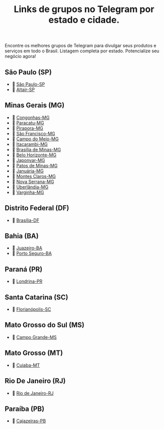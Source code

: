 <header>
    <h1>Links de grupos no Telegram por estado e cidade.</h1>
</header>
<p>Encontre os melhores grupos de Telegram para divulgar seus produtos e serviços em todo o Brasil. Listagem completa por estado. Potencialize seu negócio agora!</p>

<section>
  <h2>São Paulo (SP)</h2>
  <ul>
    <li>🔗 <a href="https://t.me/saopaulospbrise" target="_blank">São Paulo-SP</a></li>
    <li>🔗 <a href="https://t.me/altairspbrise" target="_blank">Altair-SP</a></li>
  </ul>
</section>

<section>
  <h2>Minas Gerais (MG)</h2>
  <ul>
    <li>🔗 <a href="https://t.me/congonhasmgbrise" target="_blank">Congonhas-MG</a></li>
    <li>🔗 <a href="https://t.me/paracatumgbrise" target="_blank">Paracatu-MG</a></li>
    <li>🔗 <a href="https://t.me/piraporamgbrise" target="_blank">Pirapora-MG</a></li>
    <li>🔗 <a href="https://t.me/saofranciscomgbrise" target="_blank">São Francisco-MG</a></li>
    <li>🔗 <a href="https://t.me/campodomeiomgbrise" target="_blank">Campo do Meio-MG</a></li>
    <li>🔗 <a href="https://t.me/itacarambimgbrise" target="_blank">Itacarambi-MG</a></li>
    <li>🔗 <a href="https://t.me/brasiliademinasmgbrise" target="_blank">Brasília de Minas-MG</a></li>
    <li>🔗 <a href="https://t.me/belohorizontemgbrise" target="_blank">Belo Horizonte-MG</a></li>
    <li>🔗 <a href="https://t.me/japonvarmgbrise" target="_blank">Japonvar-MG</a></li>
    <li>🔗 <a href="https://t.me/patosdeminasmgbrise" target="_blank">Patos de Minas-MG</a></li>
    <li>🔗 <a href="https://t.me/januariamgbrise" target="_blank">Januária-MG</a></li>
    <li>🔗 <a href="https://t.me/montesclarosmgbrise" target="_blank">Montes Claros-MG</a></li>
    <li>🔗 <a href="https://t.me/novaserranamgbrise" target="_blank">Nova Serrana-MG</a></li>
    <li>🔗 <a href="https://t.me/t.me/uberlandiamgbrise" target="_blank">Uberlândia-MG</a></li>
    <li>🔗 <a href="https://t.me/t.me/varginhamgbrise" target="_blank">Varginha-MG</a></li>
  </ul>
</section>

<section>
  <h2>Distrito Federal (DF)</h2>
  <ul>
    <li>🔗 <a href="https://t.me/brasiliadfbrise" target="_blank">Brasília-DF</a></li>
  </ul>
</section>

<section>
  <h2>Bahia (BA)</h2>
  <ul>
    <li>🔗 <a href="https://t.me/juazeirobabrise" target="_blank">Juazeiro-BA</a></li>
    <li>🔗 <a href="https://t.me/portosegurobabrise" target="_blank">Porto Seguro-BA</a></li>
  </ul>
</section>

<section>
  <h2>Paraná (PR)</h2>
  <ul>
    <li>🔗 <a href="https://t.me/flondrinaprbrise" target="_blank">Londrina-PR</a></li>
  </ul>
</section>

<section>
  <h2>Santa Catarina (SC)</h2>
  <ul>
    <li>🔗 <a href="https://t.me/florianopolisscbrise" target="_blank">Florianópolis-SC</a></li>
  </ul>
</section>

<section>
  <h2>Mato Grosso do Sul (MS)</h2>
  <ul>
    <li>🔗 <a href="https://t.me/campograndemsbrise" target="_blank">Campo Grande-MS</a></li>
  </ul>
</section>

<section>
  <h2>Mato Grosso (MT)</h2>
  <ul>
    <li>🔗 <a href="https://t.me/cuiabamtbrise" target="_blank">Cuiaba-MT</a></li>
  </ul>
</section>

<section>
  <h2>Rio De Janeiro (RJ)</h2>
  <ul>
    <li>🔗 <a href="https://t.me/riodejaneirorjbrise" target="_blank">Rio de Janeiro-RJ</a></li>
  </ul>
</section>

<section>
  <h2>Paraíba (PB)</h2>
  <ul>
    <li>🔗 <a href="https://t.me/cajazeiraspbbrise" target="_blank">Cajazeiras-PB</a></li>
  </ul>
</section>